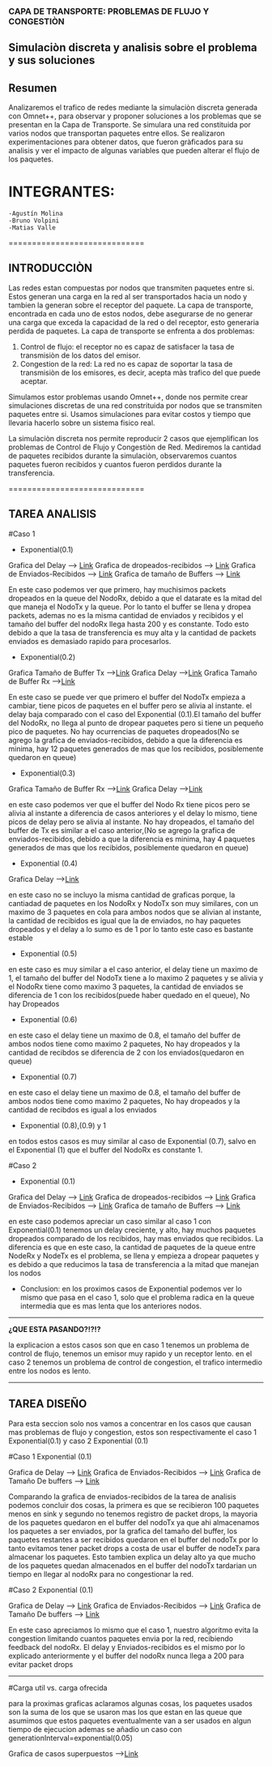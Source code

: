 ### CAPA DE TRANSPORTE: PROBLEMAS DE FLUJO Y CONGESTIÒN
## Simulaciòn discreta y analisis sobre el problema y sus soluciones

## Resumen
  Analizaremos el trafico de redes mediante la simulaciòn discreta generada con Omnet++, para observar y proponer soluciones a los
  problemas que se presentan en la Capa de Transporte. Se simulara una red constituida por varios nodos que transportan paquetes 
  entre ellos. Se realizaron experimentaciones para obtener datos, que fueron gràficados para su analisis y ver el impacto de algunas 		  variables que pueden alterar el flujo de los paquetes.


# INTEGRANTES:
    -Agustín Molina
    -Bruno Volpini
    -Matias Valle
=============================

## INTRODUCCIÒN
  Las redes estan compuestas por nodos que transmiten paquetes entre si. Estos generan una carga en la red al ser transportados hacia un nodo y tambien la generan sobre el receptor del paquete. 
  La capa de transporte, encontrada en cada uno de estos nodos, debe asegurarse de no generar una carga que exceda la capacidad de la red o del receptor, esto generaria perdida de paquetes.
  La capa de transporte se enfrenta a dos problemas:
  1. Control de flujo: el receptor no es capaz de satisfacer la tasa de transmisiòn de los datos del emisor.
  2. Congestion de la red: La red no es capaz de soportar la tasa de transmisiòn de los emisores, es decir, acepta màs trafico del que puede aceptar.  
  
  Simulamos estor problemas usando Omnet++, donde nos permite crear simulaciones discretas de una red constrituida por nodos que se transmiten paquetes entre si. Usamos simulaciones para evitar costos y tiempo que llevaria hacerlo sobre un sistema fisico real.

  La simulaciòn discreta nos permite reproducir 2 casos que ejemplifican los problemas de Control de Flujo y Congestiòn de Red.
  Mediremos la cantidad de paquetes recibidos durante la simulaciòn, observaremos cuantos paquetes fueron recibidos y cuantos fueron perdidos durante la transferencia.

=============================

## TAREA ANALISIS ##

#Caso 1

- Exponential(0.1)

Grafica del Delay --> [Link](https://postimg.cc/LYvSZ3CR)
Grafica de dropeados-recibidos --> [Link](https://postimg.cc/GT2CPTVD)
Grafica de Enviados-Recibidos --> [Link](https://postimg.cc/238rNgy5)
Grafica de tamaño de Buffers --> [Link](https://postimg.cc/Z07Zbjvx)

En este caso podemos ver que primero, hay muchisimos packets dropeados en la queue del NodoRx, debido a que el datarate es la mitad del que maneja el NodoTx y la queue. Por lo tanto el buffer se llena y dropea packets, ademas no es la misma cantidad de enviados y recibidos
y el tamaño del buffer del nodoRx llega hasta 200 y es constante. Todo esto debido a que la tasa de transferencia es muy alta y la cantidad de packets enviados es demasiado rapido para procesarlos.

- Exponential(0.2)

Grafica Tamaño de Buffer Tx -->[Link](https://postimg.cc/TpVzy9ps)
Grafica Delay -->[Link](https://postimg.cc/NKQWRHXj)
Grafica Tamaño de Buffer Rx -->[Link](https://postimg.cc/8jzY5Sg7)

En este caso se puede ver que primero el buffer del NodoTx empieza a cambiar, tiene picos de paquetes en el buffer pero se alivia al instante.  el delay baja comparado con el caso del Exponential (0.1).El tamaño del buffer del NodoRx, no llega al punto de dropear paquetes pero si tiene un pequeño pico de paquetes. No hay ocurrencias de paquetes dropeados(No se agrego la grafica de enviados-recibidos, debido a que la diferencia es minima,  hay 12 paquetes generados de mas que los recibidos, posiblemente quedaron en queue)

- Exponential(0.3)

Grafica Tamaño de Buffer Rx -->[Link](https://postimg.cc/jWMwRPHw)
Grafica Delay -->[Link](https://postimg.cc/Vr5Svvg7)

en este caso podemos ver que el buffer del Nodo Rx tiene picos pero se alivia al instante a diferencia de casos anteriores y el delay lo mismo, tiene picos de delay pero se alivia al instante. No hay dropeados, el tamaño del buffer de Tx es similar a el caso anterior,(No se agrego la grafica de enviados-recibidos, debido a que la diferencia es minima,  hay 4 paquetes generados de mas que los recibidos, posiblemente quedaron en queue)

- Exponential (0.4)

Grafica Delay -->[Link](https://postimg.cc/HVjCN5xv)

en este caso no se incluyo la misma cantidad de graficas porque, la cantiadad de paquetes en los NodoRx y NodoTx son muy similares, con un maximo de 3 paquetes en cola para ambos nodos que se alivian al instante, la cantidad de recibidos es igual que la de enviados, no hay paquetes dropeados y el delay a lo sumo es de 1 por lo tanto este caso es bastante estable

- Exponential (0.5)

en este caso es muy similar a el caso anterior, el delay tiene un maximo de 1, el tamaño del buffer del NodoTx tiene a lo maximo 2 paquetes y se alivia y el NodoRx tiene como maximo 3 paquetes, la cantidad de enviados se diferencia de 1 con los recibidos(puede haber quedado en el queue), No hay Dropeados

- Exponential (0.6)

en este caso el delay tiene un maximo de 0.8, el tamaño del buffer de ambos nodos tiene como maximo 2 paquetes, No hay dropeados y la cantidad de recibdos se diferencia de 2 con los enviados(quedaron en queue)

- Exponential (0.7)

en este caso el delay tiene un maximo de 0.8, el tamaño del buffer de ambos nodos tiene como maximo 2 paquetes, No hay dropeados y la cantidad de recibdos es igual a los enviados

- Exponential (0.8),(0.9) y 1

en todos estos casos es muy similar al caso de Exponential (0.7), salvo en el Exponential (1) que el buffer del NodoRx es constante 1.

#Caso 2

- Exponential (0.1)

Grafica del Delay --> [Link](https://postimg.cc/fVfcG3kp)
Grafica de dropeados-recibidos --> [Link](https://postimg.cc/XrbK1KN9)
Grafica de Enviados-Recibidos --> [Link](https://postimg.cc/XpFcg1WV)
Grafica de tamaño de Buffers --> [Link](https://postimg.cc/BtRBH9dY)

en este caso podemos apreciar un caso similar al caso 1 con Exponential(0.1) tenemos un delay creciente, y alto, hay muchos paquetes dropeados comparado de los recibidos, hay mas enviados que recibidos. La diferencia es que en este caso, la cantidad de paquetes de la queue entre NodeRx y NodeTx es el problema, se llena y empieza a dropear paquetes y es debido a que reducimos la tasa de transferencia a la mitad que manejan los nodos


- Conclusion:
    en los proximos casos de Exponential podemos ver lo mismo que pasa en el caso 1, solo que el problema radica en la queue intermedia que es mas lenta que los anteriores nodos.

*****************************************************************************

**¿QUE ESTA PASANDO?!?!?**

la explicacion a estos casos son que en caso 1 tenemos un problema de control de flujo, tenemos un emisor muy rapido y un receptor lento.
en el caso 2 tenemos un problema de control de congestion, el trafico intermedio entre los nodos es lento.


-----------------------------------------------------------------------------------------------------------

## TAREA DISEÑO ##

Para esta seccion solo nos vamos a concentrar en los casos que causan mas problemas de flujo y congestion, estos son respectivamente el caso 1 Exponential(0.1) y caso 2 Exponential (0.1)


#Caso 1
Exponential (0.1)

Grafica de Delay --> [Link](https://postimg.cc/18r3pn21)
Grafica de Enviados-Recibidos --> [Link](https://postimg.cc/Bj0vLchC)
Grafica de Tamaño De buffers --> [Link](https://postimg.cc/HcpbC88p)

Comparando la grafica de enviados-recibidos de la tarea de analisis podemos concluir dos cosas, la primera es que se recibieron 100 paquetes menos en sink y segundo no tenemos registro de packet drops, la mayoria de los paquetes quedaron en el buffer del nodoTx ya que ahi almacenamos los paquetes a ser enviados, por la grafica del tamaño del buffer, los paquetes restantes a ser recibidos quedaron en el buffer del nodoTx por lo tanto evitamos tener packet drops a costa de usar el buffer de nodeTx para almacenar los paquetes. Esto tambien explica un delay alto ya que mucho de los paquetes quedan almacenados en el buffer del nodoTx tardarian un tiempo en llegar al nodoRx para no congestionar la red.


#Caso 2
Exponential (0.1)

Grafica de Delay --> [Link](https://postimg.cc/t74FSPHk)
Grafica de Enviados-Recibidos --> [Link](https://postimg.cc/Bj0vLchC)
Grafica de Tamaño De buffers --> [Link](https://postimg.cc/N2FTKhxS)

En este caso apreciamos lo mismo que el caso 1, nuestro algoritmo evita la congestion limitando cuantos paquetes envia por la red, recibiendo feedback del nodoRx. El delay y Enviados-recibidos es el mismo por lo explicado anteriormente y el buffer del nodoRx nunca llega a 200 para evitar packet drops


--------------------------------------------

#Carga util vs. carga ofrecida


para la proximas graficas aclaramos algunas cosas, los paquetes usados son la suma de los que se usaron mas los que estan en las queue que asumimos que estos paquetes eventualmente van a ser usados en algun tiempo de ejecucion ademas se añadio un caso con generationInterval=exponential(0.05)


Grafica de casos superpuestos -->[Link](https://postimg.cc/BtB3wNtQ)



